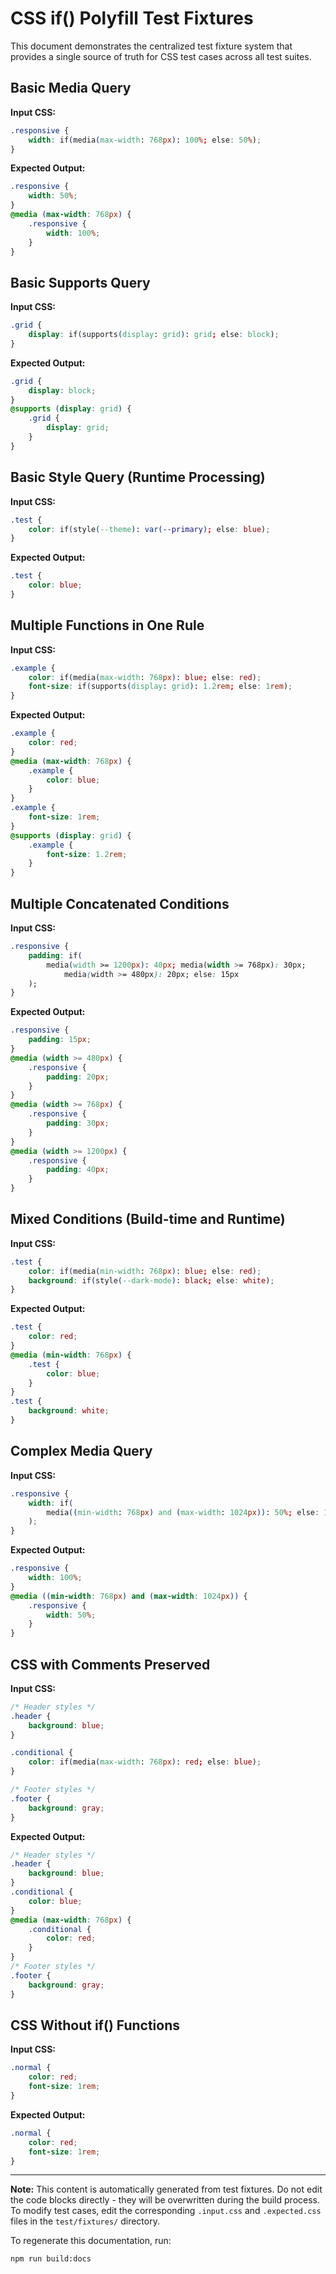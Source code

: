 # CSS if() Polyfill Test Fixtures

This document demonstrates the centralized test fixture system that provides a single source of truth for CSS test cases across all test suites.

## Basic Media Query

<!-- FIXTURE: basic-media -->

<!-- Note: This content is automatically generated from test fixtures. Do not edit the code blocks directly - they will be overwritten during the build process. To modify test cases, edit the corresponding .input.css and .expected.css files in the test/fixtures/ directory. To regenerate this documentation, run npm run build:docs -->

**Input CSS:**

```css
.responsive {
	width: if(media(max-width: 768px): 100%; else: 50%);
}
```

**Expected Output:**

```css
.responsive {
	width: 50%;
}
@media (max-width: 768px) {
	.responsive {
		width: 100%;
	}
}
```

<!-- /FIXTURE -->

## Basic Supports Query

<!-- FIXTURE: basic-supports -->

<!-- Note: This content is automatically generated from test fixtures. Do not edit the code blocks directly - they will be overwritten during the build process. To modify test cases, edit the corresponding .input.css and .expected.css files in the test/fixtures/ directory. To regenerate this documentation, run npm run build:docs -->

**Input CSS:**

```css
.grid {
	display: if(supports(display: grid): grid; else: block);
}
```

**Expected Output:**

```css
.grid {
	display: block;
}
@supports (display: grid) {
	.grid {
		display: grid;
	}
}
```

<!-- /FIXTURE -->

## Basic Style Query (Runtime Processing)

<!-- FIXTURE: basic-style -->

<!-- Note: This content is automatically generated from test fixtures. Do not edit the code blocks directly - they will be overwritten during the build process. To modify test cases, edit the corresponding .input.css and .expected.css files in the test/fixtures/ directory. To regenerate this documentation, run npm run build:docs -->

**Input CSS:**

```css
.test {
	color: if(style(--theme): var(--primary); else: blue);
}
```

**Expected Output:**

```css
.test {
	color: blue;
}
```

<!-- /FIXTURE -->

## Multiple Functions in One Rule

<!-- FIXTURE: multiple-functions-one-rule -->

<!-- Note: This content is automatically generated from test fixtures. Do not edit the code blocks directly - they will be overwritten during the build process. To modify test cases, edit the corresponding .input.css and .expected.css files in the test/fixtures/ directory. To regenerate this documentation, run npm run build:docs -->

**Input CSS:**

```css
.example {
	color: if(media(max-width: 768px): blue; else: red);
	font-size: if(supports(display: grid): 1.2rem; else: 1rem);
}
```

**Expected Output:**

```css
.example {
	color: red;
}
@media (max-width: 768px) {
	.example {
		color: blue;
	}
}
.example {
	font-size: 1rem;
}
@supports (display: grid) {
	.example {
		font-size: 1.2rem;
	}
}
```

<!-- /FIXTURE -->

## Multiple Concatenated Conditions

<!-- FIXTURE: multiple-concatenated-conditions -->

<!-- Note: This content is automatically generated from test fixtures. Do not edit the code blocks directly - they will be overwritten during the build process. To modify test cases, edit the corresponding .input.css and .expected.css files in the test/fixtures/ directory. To regenerate this documentation, run npm run build:docs -->

**Input CSS:**

```css
.responsive {
	padding: if(
		media(width >= 1200px): 40px; media(width >= 768px): 30px;
			media(width >= 480px): 20px; else: 15px
	);
}
```

**Expected Output:**

```css
.responsive {
	padding: 15px;
}
@media (width >= 480px) {
	.responsive {
		padding: 20px;
	}
}
@media (width >= 768px) {
	.responsive {
		padding: 30px;
	}
}
@media (width >= 1200px) {
	.responsive {
		padding: 40px;
	}
}
```

<!-- /FIXTURE -->

## Mixed Conditions (Build-time and Runtime)

<!-- FIXTURE: mixed-conditions -->

<!-- Note: This content is automatically generated from test fixtures. Do not edit the code blocks directly - they will be overwritten during the build process. To modify test cases, edit the corresponding .input.css and .expected.css files in the test/fixtures/ directory. To regenerate this documentation, run npm run build:docs -->

**Input CSS:**

```css
.test {
	color: if(media(min-width: 768px): blue; else: red);
	background: if(style(--dark-mode): black; else: white);
}
```

**Expected Output:**

```css
.test {
	color: red;
}
@media (min-width: 768px) {
	.test {
		color: blue;
	}
}
.test {
	background: white;
}
```

<!-- /FIXTURE -->

## Complex Media Query

<!-- FIXTURE: complex-media-query -->

<!-- Note: This content is automatically generated from test fixtures. Do not edit the code blocks directly - they will be overwritten during the build process. To modify test cases, edit the corresponding .input.css and .expected.css files in the test/fixtures/ directory. To regenerate this documentation, run npm run build:docs -->

**Input CSS:**

```css
.responsive {
	width: if(
		media((min-width: 768px) and (max-width: 1024px)): 50%; else: 100%
	);
}
```

**Expected Output:**

```css
.responsive {
	width: 100%;
}
@media ((min-width: 768px) and (max-width: 1024px)) {
	.responsive {
		width: 50%;
	}
}
```

<!-- /FIXTURE -->

## CSS with Comments Preserved

<!-- FIXTURE: with-comments -->

<!-- Note: This content is automatically generated from test fixtures. Do not edit the code blocks directly - they will be overwritten during the build process. To modify test cases, edit the corresponding .input.css and .expected.css files in the test/fixtures/ directory. To regenerate this documentation, run npm run build:docs -->

**Input CSS:**

```css
/* Header styles */
.header {
	background: blue;
}

.conditional {
	color: if(media(max-width: 768px): red; else: blue);
}

/* Footer styles */
.footer {
	background: gray;
}
```

**Expected Output:**

```css
/* Header styles */
.header {
	background: blue;
}
.conditional {
	color: blue;
}
@media (max-width: 768px) {
	.conditional {
		color: red;
	}
}
/* Footer styles */
.footer {
	background: gray;
}
```

<!-- /FIXTURE -->

## CSS Without if() Functions

<!-- FIXTURE: no-if-functions -->

<!-- Note: This content is automatically generated from test fixtures. Do not edit the code blocks directly - they will be overwritten during the build process. To modify test cases, edit the corresponding .input.css and .expected.css files in the test/fixtures/ directory. To regenerate this documentation, run npm run build:docs -->

**Input CSS:**

```css
.normal {
	color: red;
	font-size: 1rem;
}
```

**Expected Output:**

```css
.normal {
	color: red;
	font-size: 1rem;
}
```

<!-- /FIXTURE -->

---

**Note:** This content is automatically generated from test fixtures. Do not edit the code blocks directly - they will be overwritten during the build process. To modify test cases, edit the corresponding `.input.css` and `.expected.css` files in the `test/fixtures/` directory.

To regenerate this documentation, run:

```bash
npm run build:docs
```
